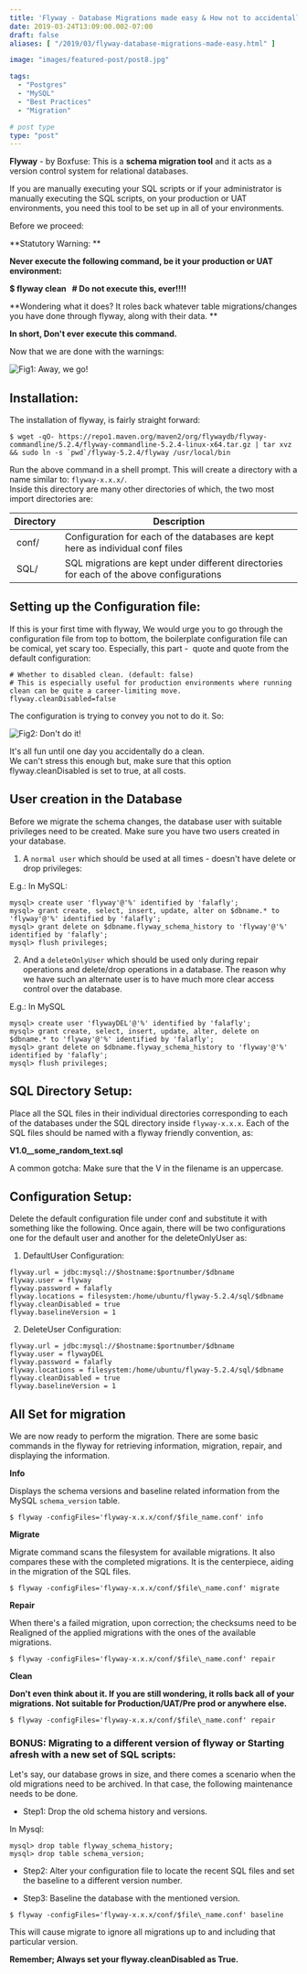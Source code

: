 ```yaml
---
title: 'Flyway - Database Migrations made easy & How not to accidentally Rollback all of your migrations'
date: 2019-03-24T13:09:00.002-07:00
draft: false
aliases: [ "/2019/03/flyway-database-migrations-made-easy.html" ]

image: "images/featured-post/post8.jpg"

tags:
  - "Postgres"
  - "MySQL"
  - "Best Practices"
  - "Migration"

# post type
type: "post"
---
```


**Flyway** - by Boxfuse: This is a **schema migration tool** and it acts as a version control system for relational databases.  
  
If you are manually executing your SQL scripts or if your administrator is manually executing the SQL scripts, on your production or UAT environments, you need this tool to be set up in all of your environments.
  
Before we proceed:  
  
**Statutory Warning: **  
  
**Never execute the following command, be it your production or UAT environment:**

**$ flyway clean   # Do not execute this, ever!!!!**  

**Wondering what it does? It roles back whatever table migrations/changes you have done through flyway, along with their data. **

**In short, Don't ever execute this command.**  
  
Now that we are done with the warnings:

![Fig1: Away, we go!](../../images/post/8-flyway-database-migrations-made-easy/img1.gif)

## Installation:

The installation of flyway, is fairly straight forward:

```
$ wget -qO- https://repo1.maven.org/maven2/org/flywaydb/flyway-commandline/5.2.4/flyway-commandline-5.2.4-linux-x64.tar.gz | tar xvz && sudo ln -s `pwd`/flyway-5.2.4/flyway /usr/local/bin
```
Run the above command in a shell prompt. This will create a directory with a name similar to: `flyway-x.x.x/`.  
Inside this directory are many other directories of which, the two most import directories are:  

| Directory | Description |
| --- | --- |
| conf/ | Configuration for each of the databases are kept here as individual conf files |
| SQL/ | SQL migrations are kept under different directories for each of the above configurations |

## Setting up the Configuration file:

If this is your first time with flyway, We would urge you to go through the configuration file from top to bottom, the boilerplate configuration file can be comical, yet scary too. Especially, this part -  quote and quote from the default configuration:  

```
# Whether to disabled clean. (default: false)  
# This is especially useful for production environments where running clean can be quite a career-limiting move.  
flyway.cleanDisabled=false  
```

The configuration is trying to convey you not to do it. So:

![Fig2: Don't do it!](../../images/post/8-flyway-database-migrations-made-easy/img2.gif)


It's all fun until one day you accidentally do a clean.  
We can't stress this enough but, make sure that this option flyway.cleanDisabled is set to true, at all costs.  

## User creation in the Database

Before we migrate the schema changes, the database user with suitable privileges need to be created.
Make sure you have two users created in your database.  
  
1) A `normal user` which should be used at all times - doesn't have delete or drop privileges:  
  
E.g.: In MySQL:  

```
mysql> create user 'flyway'@'%' identified by 'falafly';
mysql> grant create, select, insert, update, alter on $dbname.* to 'flyway'@'%' identified by 'falafly';
mysql> grant delete on $dbname.flyway_schema_history to 'flyway'@'%' identified by 'falafly';
mysql> flush privileges;
```
  
2) And a `deleteOnlyUser` which should be used only during repair operations and delete/drop operations in a database. The reason why we have such an alternate user is to have much more clear access control over the database.  
  
E.g.: In MySQL  
  
```
mysql> create user 'flywayDEL'@'%' identified by 'falafly';
mysql> grant create, select, insert, update, alter, delete on $dbname.* to 'flyway'@'%' identified by 'falafly';
mysql> grant delete on $dbname.flyway_schema_history to 'flyway'@'%' identified by 'falafly';
mysql> flush privileges;
```

## SQL Directory Setup:

Place all the SQL files in their individual directories corresponding to each of the databases under the SQL directory inside `flyway-x.x.x`. Each of the SQL files should be named with a flyway friendly convention, as:

**V1.0\_\_some\_random\_text.sql**

A common gotcha: Make sure that the V in the filename is an uppercase.

## Configuration Setup:

Delete the default configuration file under conf and substitute it with something like the following. Once again, there will be two configurations one for the default user and another for the deleteOnlyUser as:  

1) DefaultUser Configuration:

```
flyway.url = jdbc:mysql://$hostname:$portnumber/$dbname
flyway.user = flyway
flyway.password = falafly
flyway.locations = filesystem:/home/ubuntu/flyway-5.2.4/sql/$dbname
flyway.cleanDisabled = true
flyway.baselineVersion = 1
```
  
2) DeleteUser Configuration:

```
flyway.url = jdbc:mysql://$hostname:$portnumber/$dbname
flyway.user = flywayDEL
flyway.password = falafly
flyway.locations = filesystem:/home/ubuntu/flyway-5.2.4/sql/$dbname
flyway.cleanDisabled = true
flyway.baselineVersion = 1
```  
  

## All Set for migration

We are now ready to perform the migration. There are some basic commands in the flyway for retrieving information, migration, repair, and displaying the information.

**Info**

Displays the schema versions and baseline related information from the MySQL `schema_version` table.

```
$ flyway -configFiles='flyway-x.x.x/conf/$file_name.conf' info
```
  
**Migrate**  

Migrate command scans the filesystem for available migrations. It also compares these with the completed migrations. It is the centerpiece, aiding in the migration of the SQL files.

```
$ flyway -configFiles='flyway-x.x.x/conf/$file\_name.conf' migrate
```

**Repair**  

When there's a failed migration, upon correction; the checksums need to be Realigned of the applied migrations with the ones of the available migrations.  

```$ flyway -configFiles='flyway-x.x.x/conf/$file\_name.conf' repair```

**Clean**  

**Don't even think about it. If you are still wondering, it rolls back all of your migrations. Not suitable for Production/UAT/Pre prod or anywhere else.**

```$ flyway -configFiles='flyway-x.x.x/conf/$file\_name.conf' repair```

### BONUS: Migrating to a different version of flyway or Starting afresh with a new set of SQL scripts:

Let's say, our database grows in size, and there comes a scenario when the old migrations need to be archived. In that case, the following maintenance needs to be done.

* Step1: Drop the old schema history and versions.

In Mysql:

```
mysql> drop table flyway_schema_history;  
mysql> drop table schema_version;
```
  
* Step2: Alter your configuration file to locate the recent SQL files and set the baseline to a different version number.

* Step3: Baseline the database with the mentioned version.

```
$ flyway -configFiles='flyway-x.x.x/conf/$file\_name.conf' baseline
```

This will cause migrate to ignore all migrations up to and including that particular version.

**Remember; Always set your flyway.cleanDisabled as True.**
